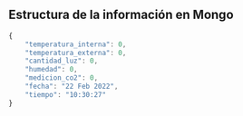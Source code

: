 ## Estructura de la información en Mongo
```js
{
    "temperatura_interna": 0,
    "temperatura_externa": 0,
    "cantidad_luz": 0,
    "humedad": 0,
    "medicion_co2": 0,
    "fecha": "22 Feb 2022",
    "tiempo": "10:30:27"
}
```
